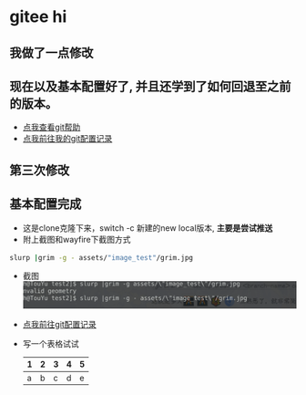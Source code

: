 # gitee hi

## 我做了一点修改
## 现在以及基本配置好了, 并且还学到了如何回退至之前的版本。
- [点我查看git帮助](https://www.liaoxuefeng.com/wiki/896043488029600/897013573512192 '学习git强烈推荐，写的太棒了。而我的记录只是最基本的')
- [点我前往我的git配置记录](s使用git命令.md  '一小步 也是一大步。整个体验还是不错的')

## 第三次修改

## 基本配置完成

- 这是clone克隆下来，switch -c 新建的new local版本, **主要是尝试推送**
- 附上截图和wayfire下截图方式
``` bash
slurp |grim -g - assets/"image_test"/grim.jpg
```
- 截图 ![](assets/"image_test"/grim.jpg)

- [ 点我前往git配置记录 ](s使用git命令.md '一小步 也是一大步。整个体验还是不错的') 
- 写一个表格试试
  
  | 1   | 2   | 3   | 4   | 5   |
  | --- | --- | --- | --- | --- |
  | a   | b   | c   | d   | e   |
  
  
